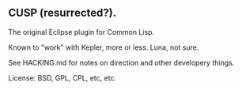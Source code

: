 CUSP (resurrected?).
---

The original Eclipse plugin for Common Lisp.

Known to "work" with Kepler, more or less. Luna, not sure.

See HACKING.md for notes on direction and other developery things.

License: BSD, GPL, CPL, etc, etc.
